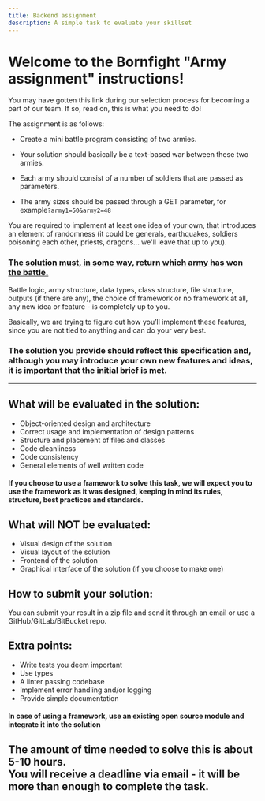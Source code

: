 ```yaml
---
title: Backend assignment
description: A simple task to evaluate your skillset
---
```


# Welcome to the Bornfight "Army assignment" instructions!

You may have gotten this link during our selection process for becoming a part of our team. If so, read on, this is
what you need to do!

The assignment is as follows:

- Create a mini battle program consisting of two armies.

- Your solution should basically be a text-based war between these two armies.

- Each army should consist of a number of soldiers that are passed as parameters.

- The army sizes should be passed through a GET parameter, for example`?army1=50&army2=48`

You are required to implement at least one idea of your own, that introduces an element of randomness (it could be
generals, earthquakes, soldiers poisoning each other, priests, dragons... we'll leave that up to you).

### <u>The solution must, in some way, return which army has won the battle.</u>

Battle logic, army structure, data types, class structure, file structure, outputs (if there are any), the choice
of framework or no framework at all, any new idea or feature - is completely up to you.

Basically, we are trying to figure out how you’ll implement these features, since you are not tied to anything and
can do your very best.

### The solution you provide should reflect this specification and, although you may introduce your own new features and ideas, it is important that the initial brief is met.

---

## What will be evaluated in the solution:

- Object-oriented design and architecture
- Correct usage and implementation of design patterns
- Structure and placement of files and classes
- Code cleanliness
- Code consistency
- General elements of well written code

#### If you choose to use a framework to solve this task, we will expect you to use the framework as it was designed, keeping in mind its rules, structure, best practices and standards.

## What will NOT be evaluated:

- Visual design of the solution
- Visual layout of the solution
- Frontend of the solution
- Graphical interface of the solution (if you choose to make one)

## How to submit your solution:

You can submit your result in a zip file and send it through an email or use a GitHub/GitLab/BitBucket repo.

## Extra points:

- Write tests you deem important
- Use types
- A linter passing codebase
- Implement error handling and/or logging
- Provide simple documentation

#### In case of using a framework, use an existing open source module and integrate it into the solution

## The amount of time needed to solve this is about 5-10 hours. <br> You will receive a deadline via email - it will be more than enough to complete the task.
